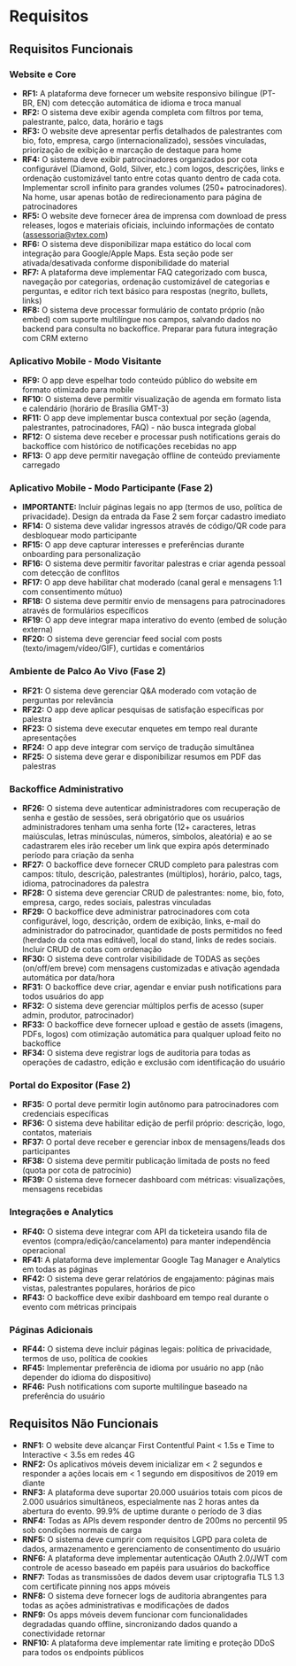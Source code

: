 # Requisitos

## Requisitos Funcionais

### Website e Core
- **RF1:** A plataforma deve fornecer um website responsivo bilíngue (PT-BR, EN) com detecção automática de idioma e troca manual
- **RF2:** O sistema deve exibir agenda completa com filtros por tema, palestrante, palco, data, horário e tags
- **RF3:** O website deve apresentar perfis detalhados de palestrantes com bio, foto, empresa, cargo (internacionalizado), sessões vinculadas, priorização de exibição e marcação de destaque para home
- **RF4:** O sistema deve exibir patrocinadores organizados por cota configurável (Diamond, Gold, Silver, etc.) com logos, descrições, links e ordenação customizável tanto entre cotas quanto dentro de cada cota. Implementar scroll infinito para grandes volumes (250+ patrocinadores). Na home, usar apenas botão de redirecionamento para página de patrocinadores
- **RF5:** O website deve fornecer área de imprensa com download de press releases, logos e materiais oficiais, incluindo informações de contato (assessoria@vtex.com)
- **RF6:** O sistema deve disponibilizar mapa estático do local com integração para Google/Apple Maps. Esta seção pode ser ativada/desativada conforme disponibilidade do material
- **RF7:** A plataforma deve implementar FAQ categorizado com busca, navegação por categorias, ordenação customizável de categorias e perguntas, e editor rich text básico para respostas (negrito, bullets, links)
- **RF8:** O sistema deve processar formulário de contato próprio (não embed) com suporte multilíngue nos campos, salvando dados no backend para consulta no backoffice. Preparar para futura integração com CRM externo

### Aplicativo Mobile - Modo Visitante
- **RF9:** O app deve espelhar todo conteúdo público do website em formato otimizado para mobile
- **RF10:** O sistema deve permitir visualização de agenda em formato lista e calendário (horário de Brasília GMT-3)
- **RF11:** O app deve implementar busca contextual por seção (agenda, palestrantes, patrocinadores, FAQ) - não busca integrada global
- **RF12:** O sistema deve receber e processar push notifications gerais do backoffice com histórico de notificações recebidas no app
- **RF13:** O app deve permitir navegação offline de conteúdo previamente carregado

### Aplicativo Mobile - Modo Participante (Fase 2)
- **IMPORTANTE:** Incluir páginas legais no app (termos de uso, política de privacidade). Design da entrada da Fase 2 sem forçar cadastro imediato
- **RF14:** O sistema deve validar ingressos através de código/QR code para desbloquear modo participante
- **RF15:** O app deve capturar interesses e preferências durante onboarding para personalização
- **RF16:** O sistema deve permitir favoritar palestras e criar agenda pessoal com detecção de conflitos
- **RF17:** O app deve habilitar chat moderado (canal geral e mensagens 1:1 com consentimento mútuo)
- **RF18:** O sistema deve permitir envio de mensagens para patrocinadores através de formulários específicos
- **RF19:** O app deve integrar mapa interativo do evento (embed de solução externa)
- **RF20:** O sistema deve gerenciar feed social com posts (texto/imagem/vídeo/GIF), curtidas e comentários

### Ambiente de Palco Ao Vivo (Fase 2)
- **RF21:** O sistema deve gerenciar Q&A moderado com votação de perguntas por relevância
- **RF22:** O app deve aplicar pesquisas de satisfação específicas por palestra
- **RF23:** O sistema deve executar enquetes em tempo real durante apresentações
- **RF24:** O app deve integrar com serviço de tradução simultânea
- **RF25:** O sistema deve gerar e disponibilizar resumos em PDF das palestras

### Backoffice Administrativo
- **RF26:** O sistema deve autenticar administradores com recuperação de senha e gestão de sessões, será obrigatório que os usuários administradores tenham uma senha forte (12+ caracteres, letras maiúsculas, letras minúsculas, números, símbolos, aleatória) e ao se cadastrarem eles irão receber um link que expira após determinado período para criação da senha
- **RF27:** O backoffice deve fornecer CRUD completo para palestras com campos: título, descrição, palestrantes (múltiplos), horário, palco, tags, idioma, patrocinadores da palestra
- **RF28:** O sistema deve gerenciar CRUD de palestrantes: nome, bio, foto, empresa, cargo, redes sociais, palestras vinculadas
- **RF29:** O backoffice deve administrar patrocinadores com cota configurável, logo, descrição, ordem de exibição, links, e-mail do administrador do patrocinador, quantidade de posts permitidos no feed (herdado da cota mas editável), local do stand, links de redes sociais. Incluir CRUD de cotas com ordenação
- **RF30:** O sistema deve controlar visibilidade de TODAS as seções (on/off/em breve) com mensagens customizadas e ativação agendada automática por data/hora
- **RF31:** O backoffice deve criar, agendar e enviar push notifications para todos usuários do app
- **RF32:** O sistema deve gerenciar múltiplos perfis de acesso (super admin, produtor, patrocinador)
- **RF33:** O backoffice deve fornecer upload e gestão de assets (imagens, PDFs, logos) com otimização automática para qualquer upload feito no backoffice
- **RF34:** O sistema deve registrar logs de auditoria para todas as operações de cadastro, edição e exclusão com identificação do usuário

### Portal do Expositor (Fase 2)
- **RF35:** O portal deve permitir login autônomo para patrocinadores com credenciais específicas
- **RF36:** O sistema deve habilitar edição de perfil próprio: descrição, logo, contatos, materiais
- **RF37:** O portal deve receber e gerenciar inbox de mensagens/leads dos participantes
- **RF38:** O sistema deve permitir publicação limitada de posts no feed (quota por cota de patrocínio)
- **RF39:** O sistema deve fornecer dashboard com métricas: visualizações, mensagens recebidas

### Integrações e Analytics
- **RF40:** O sistema deve integrar com API da ticketeira usando fila de eventos (compra/edição/cancelamento) para manter independência operacional
- **RF41:** A plataforma deve implementar Google Tag Manager e Analytics em todas as páginas
- **RF42:** O sistema deve gerar relatórios de engajamento: páginas mais vistas, palestrantes populares, horários de pico
- **RF43:** O backoffice deve exibir dashboard em tempo real durante o evento com métricas principais

### Páginas Adicionais
- **RF44:** O sistema deve incluir páginas legais: política de privacidade, termos de uso, política de cookies
- **RF45:** Implementar preferência de idioma por usuário no app (não depender do idioma do dispositivo)
- **RF46:** Push notifications com suporte multilíngue baseado na preferência do usuário

## Requisitos Não Funcionais

- **RNF1:** O website deve alcançar First Contentful Paint < 1.5s e Time to Interactive < 3.5s em redes 4G
- **RNF2:** Os aplicativos móveis devem inicializar em < 2 segundos e responder a ações locais em < 1 segundo em dispositivos de 2019 em diante
- **RNF3:** A plataforma deve suportar 20.000 usuários totais com picos de 2.000 usuários simultâneos, especialmente nas 2 horas antes da abertura do evento. 99.9% de uptime durante o período de 3 dias
- **RNF4:** Todas as APIs devem responder dentro de 200ms no percentil 95 sob condições normais de carga
- **RNF5:** O sistema deve cumprir com requisitos LGPD para coleta de dados, armazenamento e gerenciamento de consentimento do usuário
- **RNF6:** A plataforma deve implementar autenticação OAuth 2.0/JWT com controle de acesso baseado em papéis para usuários do backoffice
- **RNF7:** Todas as transmissões de dados devem usar criptografia TLS 1.3 com certificate pinning nos apps móveis
- **RNF8:** O sistema deve fornecer logs de auditoria abrangentes para todas as ações administrativas e modificações de dados
- **RNF9:** Os apps móveis devem funcionar com funcionalidades degradadas quando offline, sincronizando dados quando a conectividade retornar
- **RNF10:** A plataforma deve implementar rate limiting e proteção DDoS para todos os endpoints públicos
